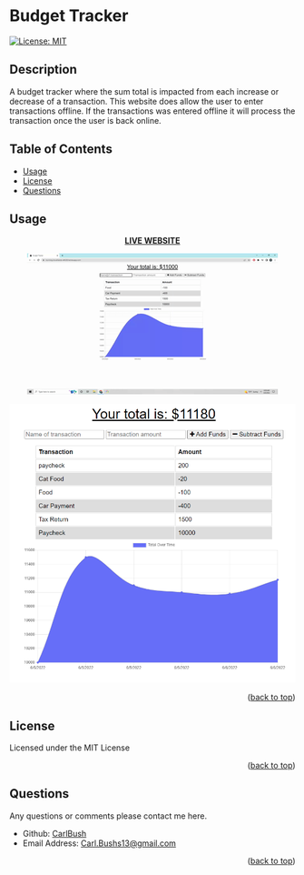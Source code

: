 <div id="top"></div>

# Budget Tracker
[![License: MIT](https://img.shields.io/badge/License-MIT-yellow.svg)](https://opensource.org/licenses/MIT)
## Description
A budget tracker where the sum total is impacted from each increase or decrease of a transaction.
This website does allow the user to enter transactions offline. If the transactions was entered offline it will process the transaction once the user is back online.

## Table of Contents
* [Usage](#Usage)
* [License](#License)
* [Questions](#Questions)

## Usage 

<strong><p align="center"><a href="https://morning-brushlands-44528.herokuapp.com/">LIVE WEBSITE</a></p></strong>
<p align="center"><kbd><img src=https://github.com/CarlBush/Budget-Tracker/blob/main/media/Budget_Tracker.gif/></kbd></p>
<p align="center"><kbd><img src=https://github.com/CarlBush/Budget-Tracker/blob/main/media/screenshot.png/></kbd></p>
<p align="right">(<a href="#top">back to top</a>)</p>

## License

Licensed under the MIT License

<p align="right">(<a href="#top">back to top</a>)</p>

## Questions

Any questions or comments please contact me here.
* Github: [CarlBush](https://github.com/CarlBush)
* Email Address: [Carl.Bushs13@gmail.com](mailto:Carl.Bushs13@gmail.com)

<p align="right">(<a href="#top">back to top</a>)</p>
